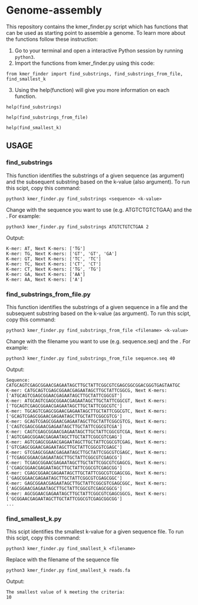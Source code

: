 # Genome-assembly

This repository contains the kmer_finder.py script which has functions that can be used as starting point to assemble a genome.
To learn more about the functions follow these instruction:
1. Go to your terminal and open a interactive Python session by running ```python3```. 
2. Import the functions from kmer_finder.py using this code:
   
```from kmer_finder import find_substrings, find_substrings_from_file, find_smallest_k```

3. Using the help(function) will give you more information on each function.

```help(find_substrings)```

```help(find_substrings_from_file)```

```help(find_smallest_k)```

## USAGE

### find_substrings

This function identifies the substrings of a given sequence (as argument) and the subsequent substring based on the k-value (also argument). To run this scipt, copy this command:

```python3 kmer_finder.py find_substrings <sequence> <k-value>```

Change <sequence> with the sequence you want to use (e.g. ATGTCTGTCTGAA) and the <k-value>. For example:

```python3 kmer_finder.py find_substrings ATGTCTGTCTGAA 2```

Output:
```
K-mer: AT, Next K-mers: ['TG']
K-mer: TG, Next K-mers: ['GT', 'GT', 'GA']
K-mer: GT, Next K-mers: ['TC', 'TC']
K-mer: TC, Next K-mers: ['CT', 'CT']
K-mer: CT, Next K-mers: ['TG', 'TG']
K-mer: GA, Next K-mers: ['AA']
K-mer: AA, Next K-mers: ['A']
```
### find_substrings_from_file.py

This function identifies the substrings of a given sequence in a file and the subsequent substring based on the k-value (as argument). To run this scipt, copy this command:

```python3 kmer_finder.py find_substrings_from_file <filename> <k-value>```

Change <filename> with the filename you want to use (e.g. sequence.seq) and the <k-value>. For example:

```python3 kmer_finder.py find_substrings_from_file sequence.seq 40```

Output:

```
Sequence: CATGCAGTCGAGCGGAACGAGAATAGCTTGCTATTCGGCGTCGAGCGGCGGACGGGTGAGTAATGC
K-mer: CATGCAGTCGAGCGGAACGAGAATAGCTTGCTATTCGGCG, Next K-mers: ['ATGCAGTCGAGCGGAACGAGAATAGCTTGCTATTCGGCGT']
K-mer: ATGCAGTCGAGCGGAACGAGAATAGCTTGCTATTCGGCGT, Next K-mers: ['TGCAGTCGAGCGGAACGAGAATAGCTTGCTATTCGGCGTC']
K-mer: TGCAGTCGAGCGGAACGAGAATAGCTTGCTATTCGGCGTC, Next K-mers: ['GCAGTCGAGCGGAACGAGAATAGCTTGCTATTCGGCGTCG']
K-mer: GCAGTCGAGCGGAACGAGAATAGCTTGCTATTCGGCGTCG, Next K-mers: ['CAGTCGAGCGGAACGAGAATAGCTTGCTATTCGGCGTCGA']
K-mer: CAGTCGAGCGGAACGAGAATAGCTTGCTATTCGGCGTCGA, Next K-mers: ['AGTCGAGCGGAACGAGAATAGCTTGCTATTCGGCGTCGAG']
K-mer: AGTCGAGCGGAACGAGAATAGCTTGCTATTCGGCGTCGAG, Next K-mers: ['GTCGAGCGGAACGAGAATAGCTTGCTATTCGGCGTCGAGC']
K-mer: GTCGAGCGGAACGAGAATAGCTTGCTATTCGGCGTCGAGC, Next K-mers: ['TCGAGCGGAACGAGAATAGCTTGCTATTCGGCGTCGAGCG']
K-mer: TCGAGCGGAACGAGAATAGCTTGCTATTCGGCGTCGAGCG, Next K-mers: ['CGAGCGGAACGAGAATAGCTTGCTATTCGGCGTCGAGCGG']
K-mer: CGAGCGGAACGAGAATAGCTTGCTATTCGGCGTCGAGCGG, Next K-mers: ['GAGCGGAACGAGAATAGCTTGCTATTCGGCGTCGAGCGGC']
K-mer: GAGCGGAACGAGAATAGCTTGCTATTCGGCGTCGAGCGGC, Next K-mers: ['AGCGGAACGAGAATAGCTTGCTATTCGGCGTCGAGCGGCG']
K-mer: AGCGGAACGAGAATAGCTTGCTATTCGGCGTCGAGCGGCG, Next K-mers: ['GCGGAACGAGAATAGCTTGCTATTCGGCGTCGAGCGGCGG']
...
```

### find_smallest_k.py

This scipt identifies the smallest k-value for a given sequence file. To run this scipt, copy this command:

```python3 kmer_finder.py find_smallest_k <filename>```

Replace <filename> with the filename of the sequence file

```python3 kmer_finder.py find_smallest_k reads.fa```

Output:

```
The smallest value of k meeting the criteria:
10
```
